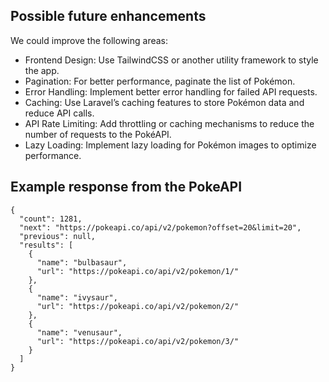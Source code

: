 
## Possible future enhancements

We could improve the following areas:

- Frontend Design: Use TailwindCSS or another utility framework to style the app.
- Pagination: For better performance, paginate the list of Pokémon.
- Error Handling: Implement better error handling for failed API requests.
- Caching: Use Laravel’s caching features to store Pokémon data and reduce API calls.
- API Rate Limiting: Add throttling or caching mechanisms to reduce the number of requests to the PokéAPI.
- Lazy Loading: Implement lazy loading for Pokémon images to optimize performance.


## Example response from the PokeAPI

```
{
  "count": 1281,
  "next": "https://pokeapi.co/api/v2/pokemon?offset=20&limit=20",
  "previous": null,
  "results": [
    {
      "name": "bulbasaur",
      "url": "https://pokeapi.co/api/v2/pokemon/1/"
    },
    {
      "name": "ivysaur",
      "url": "https://pokeapi.co/api/v2/pokemon/2/"
    },
    {
      "name": "venusaur",
      "url": "https://pokeapi.co/api/v2/pokemon/3/"
    }
  ]
}

```
